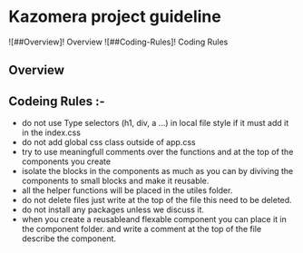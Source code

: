 # Kazomera project guideline

![##Overview]! Overview
![##Coding-Rules]! Coding Rules

## Overview


## Codeing Rules :-

- do not use Type selectors (h1, div, a ...) in local file style if it must add it in the index.css
- do not add global css class outside of app.css
- try to use meaningfull comments over the functions and at the top of the components you create
- isolate the blocks in the components as much as you can by diviving the components to small blocks and make it
  reusable.
- all the helper functions will be placed in the utiles folder.
- do not delete files just write at the top of the file this need to be deleted.
- do not install any packages unless we discuss it.
- when you create a reusableand flexable component you can place it in the component folder. and write a comment
  at the top of the file describe the component.
  